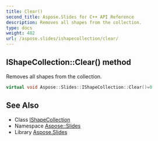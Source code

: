 ```yaml
---
title: Clear()
second_title: Aspose.Slides for C++ API Reference
description: Removes all shapes from the collection.
type: docs
weight: 482
url: /aspose.slides/ishapecollection/clear/
---
```

## IShapeCollection::Clear() method


Removes all shapes from the collection.

```cpp
virtual void Aspose::Slides::IShapeCollection::Clear()=0
```

## See Also

* Class [IShapeCollection](../)
* Namespace [Aspose::Slides](../../)
* Library [Aspose.Slides](../../../)
